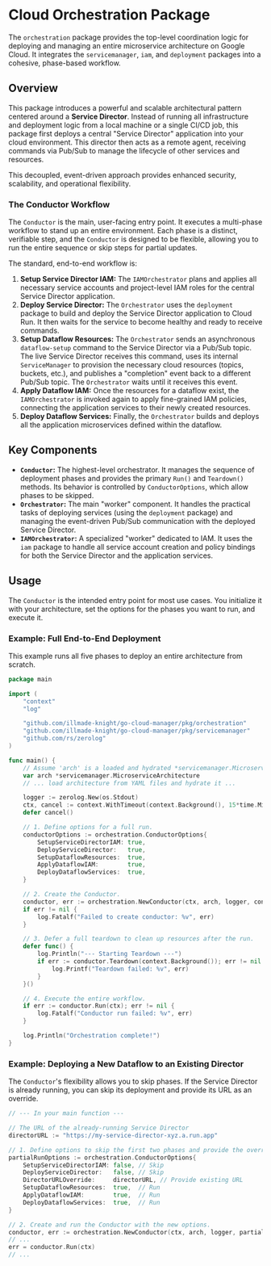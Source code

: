 # Cloud Orchestration Package

The `orchestration` package provides the top-level coordination logic for deploying and managing an entire microservice architecture on Google Cloud. It integrates the `servicemanager`, `iam`, and `deployment` packages into a cohesive, phase-based workflow.

## Overview

This package introduces a powerful and scalable architectural pattern centered around a **Service Director**. Instead of running all infrastructure and deployment logic from a local machine or a single CI/CD job, this package first deploys a central "Service Director" application into your cloud environment. This director then acts as a remote agent, receiving commands via Pub/Sub to manage the lifecycle of other services and resources.

This decoupled, event-driven approach provides enhanced security, scalability, and operational flexibility.

### The Conductor Workflow

The `Conductor` is the main, user-facing entry point. It executes a multi-phase workflow to stand up an entire environment. Each phase is a distinct, verifiable step, and the `Conductor` is designed to be flexible, allowing you to run the entire sequence or skip steps for partial updates.

The standard, end-to-end workflow is:

1.  **Setup Service Director IAM:** The `IAMOrchestrator` plans and applies all necessary service accounts and project-level IAM roles for the central Service Director application.
2.  **Deploy Service Director:** The `Orchestrator` uses the `deployment` package to build and deploy the Service Director application to Cloud Run. It then waits for the service to become healthy and ready to receive commands.
3.  **Setup Dataflow Resources:** The `Orchestrator` sends an asynchronous `dataflow-setup` command to the Service Director via a Pub/Sub topic. The live Service Director receives this command, uses its internal `ServiceManager` to provision the necessary cloud resources (topics, buckets, etc.), and publishes a "completion" event back to a different Pub/Sub topic. The `Orchestrator` waits until it receives this event.
4.  **Apply Dataflow IAM:** Once the resources for a dataflow exist, the `IAMOrchestrator` is invoked again to apply fine-grained IAM policies, connecting the application services to their newly created resources.
5.  **Deploy Dataflow Services:** Finally, the `Orchestrator` builds and deploys all the application microservices defined within the dataflow.

## Key Components

* **`Conductor`:** The highest-level orchestrator. It manages the sequence of deployment phases and provides the primary `Run()` and `Teardown()` methods. Its behavior is controlled by `ConductorOptions`, which allow phases to be skipped.
* **`Orchestrator`:** The main "worker" component. It handles the practical tasks of deploying services (using the `deployment` package) and managing the event-driven Pub/Sub communication with the deployed Service Director.
* **`IAMOrchestrator`:** A specialized "worker" dedicated to IAM. It uses the `iam` package to handle all service account creation and policy bindings for both the Service Director and the application services.

## Usage

The `Conductor` is the intended entry point for most use cases. You initialize it with your architecture, set the options for the phases you want to run, and execute it.

### Example: Full End-to-End Deployment

This example runs all five phases to deploy an entire architecture from scratch.

```go
package main

import (
	"context"
	"log"

	"github.com/illmade-knight/go-cloud-manager/pkg/orchestration"
	"github.com/illmade-knight/go-cloud-manager/pkg/servicemanager"
	"github.com/rs/zerolog"
)

func main() {
	// Assume 'arch' is a loaded and hydrated *servicemanager.MicroserviceArchitecture struct
	var arch *servicemanager.MicroserviceArchitecture 
    // ... load architecture from YAML files and hydrate it ...

	logger := zerolog.New(os.Stdout)
	ctx, cancel := context.WithTimeout(context.Background(), 15*time.Minute)
	defer cancel()

	// 1. Define options for a full run.
	conductorOptions := orchestration.ConductorOptions{
		SetupServiceDirectorIAM: true,
		DeployServiceDirector:   true,
		SetupDataflowResources:  true,
		ApplyDataflowIAM:        true,
		DeployDataflowServices:  true,
	}

	// 2. Create the Conductor.
	conductor, err := orchestration.NewConductor(ctx, arch, logger, conductorOptions)
	if err != nil {
		log.Fatalf("Failed to create conductor: %v", err)
	}

    // 3. Defer a full teardown to clean up resources after the run.
    defer func() {
        log.Println("--- Starting Teardown ---")
        if err := conductor.Teardown(context.Background()); err != nil {
            log.Printf("Teardown failed: %v", err)
        }
    }()

	// 4. Execute the entire workflow.
	if err := conductor.Run(ctx); err != nil {
		log.Fatalf("Conductor run failed: %v", err)
	}

	log.Println("Orchestration complete!")
}
```

### Example: Deploying a New Dataflow to an Existing Director

The `Conductor`'s flexibility allows you to skip phases. If the Service Director is already running, you can skip its deployment and provide its URL as an override.

```go
// --- In your main function ---

// The URL of the already-running Service Director
directorURL := "https://my-service-director-xyz.a.run.app"

// 1. Define options to skip the first two phases and provide the override.
partialRunOptions := orchestration.ConductorOptions{
    SetupServiceDirectorIAM: false, // Skip
    DeployServiceDirector:   false, // Skip
    DirectorURLOverride:     directorURL, // Provide existing URL
    SetupDataflowResources:  true,  // Run
    ApplyDataflowIAM:        true,  // Run
    DeployDataflowServices:  true,  // Run
}

// 2. Create and run the Conductor with the new options.
conductor, err := orchestration.NewConductor(ctx, arch, logger, partialRunOptions)
// ...
err = conductor.Run(ctx)
// ...
```